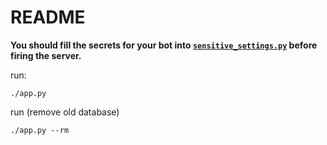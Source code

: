# README

**You should fill the secrets for your bot into [`sensitive_settings.py`](./params/sensitive_settings.py) before firing the server.**

run:

```
./app.py
```

run (remove old database)

```
./app.py --rm
```
